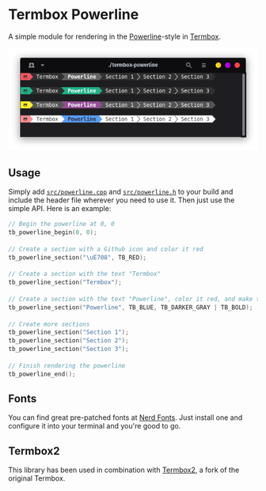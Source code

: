 # Termbox Powerline
A simple module for rendering in the [Powerline](https://github.com/powerline/powerline)-style in
[Termbox](https://github.com/tomas/termbox).

<p align="center">
  <img src="https://github.com/codecat/termbox-powerline/blob/master/Screenshot.png?raw=true"/>
</p>

## Usage
Simply add [`src/powerline.cpp`](/src/powerline.cpp) and [`src/powerline.h`](/src/powerline.h) to
your build and include the header file wherever you need to use it. Then just use the simple API.
Here is an example:

```cpp
// Begin the powerline at 0, 0
tb_powerline_begin(0, 0);

// Create a section with a Github icon and color it red
tb_powerline_section("\uE708", TB_RED);

// Create a section with the text "Termbox"
tb_powerline_section("Termbox");

// Create a section with the text "Powerline", color it red, and make the text bold
tb_powerline_section("Powerline", TB_BLUE, TB_DARKER_GRAY | TB_BOLD);

// Create more sections
tb_powerline_section("Section 1");
tb_powerline_section("Section 2");
tb_powerline_section("Section 3");

// Finish rendering the powerline
tb_powerline_end();
```

## Fonts
You can find great pre-patched fonts at [Nerd Fonts](https://www.nerdfonts.com/). Just install one
and configure it into your terminal and you're good to go.

## Termbox2
This library has been used in combination with [Termbox2](https://github.com/tomas/termbox), a fork
of the original Termbox.
